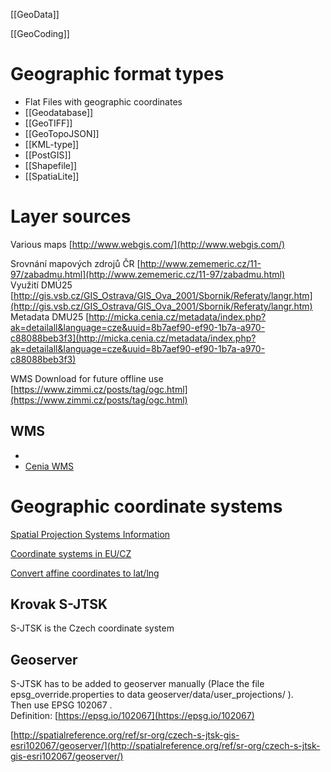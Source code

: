 [[GeoData]]

[[GeoCoding]]

# Geographic format types

- Flat Files with geographic coordinates
- [[Geodatabase]]
- [[GeoTIFF]]
- [[GeoTopoJSON]]
- [[KML-type]]
- [[PostGIS]]
- [[Shapefile]]
- [[SpatiaLite]]

# Layer sources

Various maps [http://www.webgis.com/](http://www.webgis.com/)  
  
Srovnání mapových zdrojů ČR [http://www.zememeric.cz/11-97/zabadmu.html](http://www.zememeric.cz/11-97/zabadmu.html)  
Využití DMÚ25 [http://gis.vsb.cz/GIS_Ostrava/GIS_Ova_2001/Sbornik/Referaty/langr.htm](http://gis.vsb.cz/GIS_Ostrava/GIS_Ova_2001/Sbornik/Referaty/langr.htm)  
Metadata DMU25 [http://micka.cenia.cz/metadata/index.php?ak=detailall&language=cze&uuid=8b7aef90-ef90-1b7a-a970-c88088beb3f3](http://micka.cenia.cz/metadata/index.php?ak=detailall&language=cze&uuid=8b7aef90-ef90-1b7a-a970-c88088beb3f3)  
  
WMS Download for future offline use [https://www.zimmi.cz/posts/tag/ogc.html](https://www.zimmi.cz/posts/tag/ogc.html)

## WMS

- 
- [Cenia WMS](http://geoportal.gov.cz/ArcGIS/services/CENIA/cenia_t_podklad/MapServer/WMSServer)


# Geographic coordinate systems

[Spatial Projection Systems Information](http://spatialreference.org/)
  
[Coordinate systems in EU/CZ](http://help.maptiler.org/coordinates/europe/cz)  

[Convert affine coordinates to lat/lng](https://gis.stackexchange.com/questions/8392/how-do-i-convert-affine-coordinates-to-lat-lng)


## Krovak S-JTSK

S-JTSK is the Czech coordinate system  
  

## Geoserver

  
S-JTSK has to be added to geoserver manually (Place the file epsg_override.properties to data geoserver/data/user_projections/ ).  
Then use EPSG 102067 .  
Definition: [https://epsg.io/102067](https://epsg.io/102067)  
  
[http://spatialreference.org/ref/sr-org/czech-s-jtsk-gis-esri102067/geoserver/](http://spatialreference.org/ref/sr-org/czech-s-jtsk-gis-esri102067/geoserver/)  
  


  
